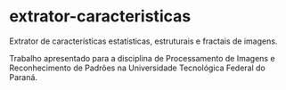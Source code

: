 # extrator-caracteristicas

Extrator de características estatísticas, estruturais e fractais de imagens.

Trabalho apresentado para a disciplina de Processamento de Imagens e Reconhecimento de Padrões na Universidade Tecnológica Federal do Paraná.